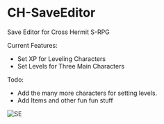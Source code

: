 # CH-SaveEditor
Save Editor for Cross Hermit S-RPG

Current Features:
- Set XP for Leveling Characters
- Set Levels for Three Main Characters

Todo:
- Add the many more characters for setting levels.
- Add Items and other fun fun stuff

 ![SE](https://s3.yuvi.app/GamePreservation/CrossHermit/github-files/chse1.jpg)

